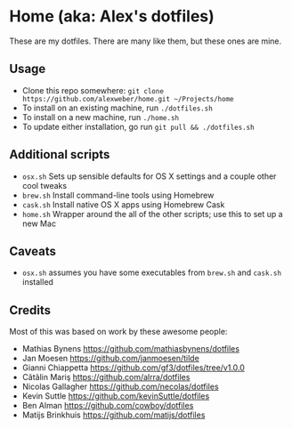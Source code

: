 # Home (aka: Alex's dotfiles)

These are my dotfiles. There are many like them, but these ones are mine.

## Usage

* Clone this repo somewhere: `git clone https://github.com/alexweber/home.git ~/Projects/home`
* To install on an existing machine, run `./dotfiles.sh`
* To install on a new machine, run `./home.sh`
* To update either installation, go run `git pull && ./dotfiles.sh`

## Additional scripts

* `osx.sh` Sets up sensible defaults for OS X settings and a couple other cool tweaks
* `brew.sh` Install command-line tools using Homebrew
* `cask.sh` Install native OS X apps using Homebrew Cask
* `home.sh` Wrapper around the all of the other scripts; use this to set up a new Mac

## Caveats
* `osx.sh` assumes you have some executables from `brew.sh` and `cask.sh` installed

## Credits

Most of this was based on work by these awesome people:

* Mathias Bynens https://github.com/mathiasbynens/dotfiles
* Jan Moesen https://github.com/janmoesen/tilde
* Gianni Chiappetta https://github.com/gf3/dotfiles/tree/v1.0.0
* Cãtãlin Mariş  https://github.com/alrra/dotfiles
* Nicolas Gallagher  https://github.com/necolas/dotfiles
* Kevin Suttle https://github.com/kevinSuttle/dotfiles
* Ben Alman  https://github.com/cowboy/dotfiles
* Matijs Brinkhuis  https://github.com/matijs/dotfiles
